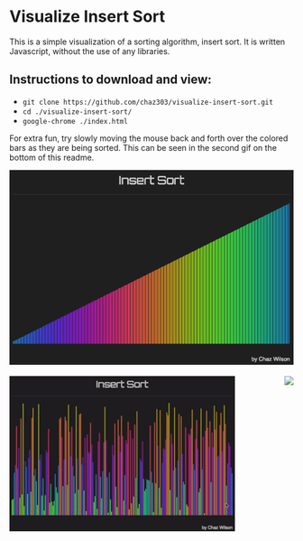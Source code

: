 # Visualize Insert Sort

This is a simple visualization of a sorting algorithm, insert sort. It is written Javascript, without the use of any libraries.

## Instructions to download and view:

* `git clone https://github.com/chaz303/visualize-insert-sort.git`
* `cd ./visualize-insert-sort/`
* `google-chrome ./index.html`

For extra fun, try slowly moving the mouse back and forth over the colored bars as they are being sorted. This can be seen in the second gif on the bottom of this readme.

<div align="center">
<img src="./img/insertsort.png"><br><br>
  <div>
  <div style="float:left"><img src="./img/insertsort1.gif"></div>
  <div style="float:right"><img src="./img/insertsort2.gif"></div>
  </div>
</div>
